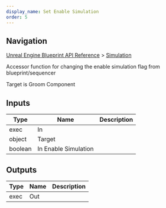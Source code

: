 ```yaml
---
display_name: Set Enable Simulation
order: 5
---
```

## Navigation

[Unreal Engine Blueprint API Reference](https://dev.epicgames.com/documentation/en-us/unreal-engine/BlueprintAPI) > [Simulation](https://dev.epicgames.com/documentation/en-us/unreal-engine/BlueprintAPI/Simulation)

Accessor function for changing the enable simulation flag from blueprint/sequencer

Target is Groom Component

## Inputs

| Type | Name | Description |
| --- | --- | --- |
| exec | In |  |
| object | Target |  |
| boolean | In Enable Simulation |  |

## Outputs

| Type | Name | Description |
| --- | --- | --- |
| exec | Out |  |
